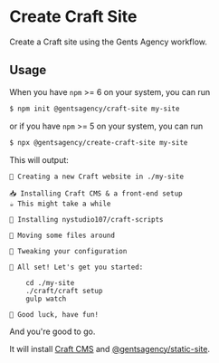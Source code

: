 # Create Craft Site

Create a Craft site using the Gents Agency workflow.

## Usage

When you have `npm` >= 6 on your system, you can run

```sh
$ npm init @gentsagency/craft-site my-site
```

or if you have `npm` >= 5 on your system, you can run

```sh
$ npx @gentsagency/create-craft-site my-site
```

This will output:

```
👋 Creating a new Craft website in ./my-site

📥 Installing Craft CMS & a front-end setup
☕️ This might take a while

🤖 Installing nystudio107/craft-scripts

🚢 Moving some files around

🔧 Tweaking your configuration

🌱 All set! Let's get you started:

    cd ./my-site
    ./craft/craft setup
    gulp watch

🤞 Good luck, have fun!
```

And you're good to go.

It will install [Craft CMS](https://craftcms.com/) and [@gentsagency/static-site](https://github.com/gentsagency/create-static-site).
